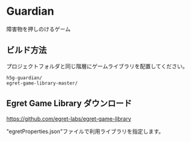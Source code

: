 # Guardian

障害物を押しのけるゲーム

## ビルド方法

プロジェクトフォルダと同じ階層にゲームライブラリを配置してください。

```
h5g-guardian/
egret-game-library-master/
```

## Egret Game Library ダウンロード
<https://github.com/egret-labs/egret-game-library>

"egretProperties.json"ファイルで利用ライブラリを指定します。
